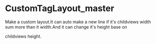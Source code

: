 # CustomTagLayout_master

Make a custom layout.It can auto make a new line if it's childviews width sum more than it width.And it can change it's height base on 

childviews height. 

